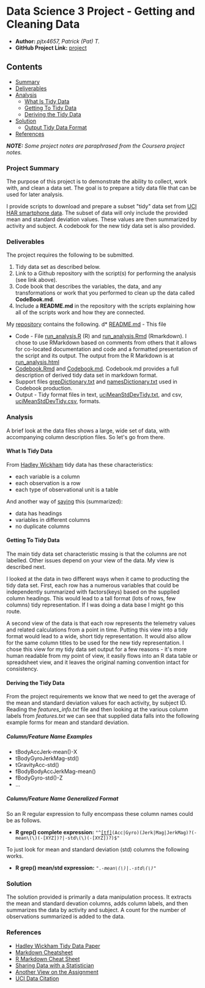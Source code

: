 # Data Science 3 Project - Getting and Cleaning Data
* __Author:__ *pjtx4657, Patrick (Pat) T.*
* __GitHub Project Link:__ [project](https://github.com/pjtoms/ds3-gcd "GitHub project link")

## Contents

* [Summary](#project)
* [Deliverables](#deliverables)
* [Analysis](#analysis)
  * [What Is Tidy Data](#whatIsTidy)
  * [Getting To Tidy Data](#gettingToTidy)
  * [Deriving the Tidy Data](#deriving)
* [Solution](#solution)
  * [Output Tidy Data Format](#tidyDataFmt)
* [References](#references)

_**NOTE:** Some project notes are paraphrased from the Coursera project notes._

### <a name="project"></a>Project Summary
The purpose of this project is to demonstrate the ability to collect, work with, and clean a data set. The goal is to prepare a tidy data file that can be used for later analysis.

I provide scripts to download and prepare a subset "tidy" data set from [UCI HAR smartphone data](http://archive.ics.uci.edu/ml/datasets/Human+Activity+Recognition+Using+Smartphones "from UCI Machine Learning Repository - citation request at bottom of page"). The subset of data will only include the provided mean and standard deviation values. These values are then summarized by activity and subject. A codebook for the new tidy data set is also provided.

### <a name="deliverables"></a>Deliverables
The project requires the following to be submitted.
1. Tidy data set as described below.
2. Link to a Github repository with the script(s) for performing the analysis (see link above).
3. Code book that describes the variables, the data, and any transformations or work that you performed to clean up the data called __CodeBook.md__.
4. Include a __README.md__ in the repository with the scripts explaining how all of the scripts work and how they are connected.

My [repository](https://github.com/pjtoms/ds3-gcd "GitHub project link") contains the following.
d* [README.md](https://github.com/pjtoms/ds3-gcd/README.md "this file") - This file
* Code - File [run_analysis.R](https://github.com/pjtoms/ds3-gcd/run_analysis.R "Initial script") (R) and [run_analysis.Rmd](https://github.com/pjtoms/ds3-gcd/run_analysis.Rmd "main processing") (Rmarkdown). I chose to use RMarkdown based on comments from others that it allows for co-located documentation and code and a formatted presentation of the script and its output. The output from the R Markdown is at [run_analysis.html](https://github.com/pjtoms/ds3-gcd/run_analysis.html "run_analysis.Rmd output")
* [Codebook.Rmd](https://github.com/pjtoms/ds3-gcd/Codebook.Rmd "code book generator script") and [Codebook.md](https://github.com/pjtoms/ds3-gcd/Codebook.md "code book markdown output"). Codebook.md provides a full description of derived tidy data set in markdown format.
* Support files [grepDictionary.txt](https://github.com/pjtoms/ds3-gcd/grepDictionary.txt "grep expressions to support codebook production") and [namesDictionary.txt](https://github.com/pjtoms/ds3-gcd/namesDictionary.txt "names dictionary to support codebook production") used in Codebook production.
* Output - Tidy format files in text, [uciMeanStdDevTidy.txt](https://github.com/pjtoms/ds3-gcd/uciMeanStdDevTidy.txt "text tidy file"), and csv, [uciMeanStdDevTidy.csv](https://github.com/pjtoms/ds3-gcd/uciMeanStdDevTidy.csv "csv tidy file"), formats.

### <a name="analysis"></a>Analysis
A brief look at the data files shows a large, wide set of data, with accompanying column description files. So let's go from there.

#### <a name="whatIsTidy"></a>What Is Tidy Data
From [Hadley Wickham](http://vita.had.co.nz/papers/tidy-data.pdf "tidy data paper") tidy data has these characteristics:

* each variable is a column
* each observation is a row
* each type of observational unit is a table

And another way of [saying](https://thoughtfulbloke.wordpress.com/2015/09/09/getting-and-cleaning-the-assignment/ "project notes from forum reference") this (summarized):

* data has headings
* variables in different columns
* no duplicate columns

#### <a name="gettingToTidy"></a>Getting To Tidy Data
The main tidy data set characteristic mssing is that the columns are not labelled. Other issues depend on your view of the data. My view is described next.

I looked at the data in two different ways when it came to producting the tidy data set. First, each row has a numerous variables that could be independently summarized with factors(keys) based on the supplied column headings. This would lead to a tall format (lots of rows, few columns) tidy representation. If I was doing a data base I might go this route.

A second view of the data is that each row represents the telemetry values and related calculations from a point in time. Putting this view into a tidy format would lead to a wide, short tidy representation. It would also allow for the same column titles to be used for the new tidy representation. I chose this view for my tidy data set output for a few reasons - it's more human readable from my point of view, it easily flows into an R data table or spreadsheet view, and it leaves the original naming convention intact for consistency.

#### <a name="deriving"></a>Deriving the Tidy Data
From the project requirements we know that we need to get the average of the mean and standard deviation values for each activity, by subject ID. Reading the *features_info.txt* file and then looking at the various column labels from *features.txt* we can see that supplied data falls into the following example forms for mean and standard deviation.

##### Column/Feature Name Examples
* tBodyAccJerk-mean()-X
* tBodyGyroJerkMag-std()
* tGravityAcc-std()
* fBodyBodyAccJerkMag-mean()
* fBodyGyro-std()-Z
* ...

##### Column/Feature Name Generalized Format
So an R regular expression to fully encompass these column names could be as follows.

* __R grep() complete expression:__ <code>"\^[[tf]](Body|Gravity|BodyBody)(Acc|Gyro)(Jerk|Mag|JerkMag)?(-mean\\(\\)(-[XYZ])?|-std\\(\\)(-[XYZ])?)\$"</code>

To just look for mean and standard deviation (std) columns the following works.

* __R grep() mean/std expression:__ <code>".*-mean\\(\\)*|.*-std\\(\\)*"</code>

### <a name="solution"></a>Solution
The solution provided is primarily a data manipulation process. It extracts the mean and standard devation columns, adds column labels, and then summarizes the data by activity and subject. A count for the number of observations summarized is added to the data.


### <a name="references"></a>References
* [Hadley Wickham Tidy Data Paper](http://vita.had.co.nz/papers/tidy-data.pdf "IMO - indispensable for this project, sections 3 and 5 really helped")
* [Markdown Cheatsheet](https://github.com/adam-p/markdown-here/wiki/Markdown-Cheatsheet "instructional")
* [R Markdown Cheat Sheet](https://www.rstudio.com/wp-content/uploads/2016/03/rmarkdown-cheatsheet-2.0.pdf "instructional")
* [Sharing Data with a Statistician](http://blogs.biomedcentral.com/bmcblog/2013/11/26/how-to-share-data-with-a-statistician/ "codebook info")
* [Another View on the Assignment](https://thoughtfulbloke.wordpress.com/2015/09/09/getting-and-cleaning-the-assignment/ "another view")
* [UCI Data Citation](http://archive.ics.uci.edu/ml/citation_policy.html "from UCI Citation Policy")

